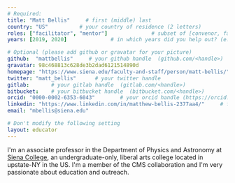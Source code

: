 ```yaml
---
# Required:
title: "Matt Bellis"     # first (middle) last
country: "US"          # your country of residence (2 letters)
roles: ["facilitator", "mentor"]              # subset of [convenor, facilitator, instructor, mentor]
years: [2019, 2020]              # in which years did you help out? (e.g. [2020, 2019])

# Optional (please add github or gravatar for your picture)
github:  "mattbellis"     # your github handle  (github.com/<handle>)
gravatar: 98c468813c628de3b2dad6121514890d
homepage: "https://www.siena.edu/faculty-and-staff/person/matt-bellis/"     # your personal homepage  (full url)
twitter: "matt_bellis"      # your twitter handle 
gitlab:       # your gitlab handle  (gitlab.com/<handle>)
bitbucket:    # your bitbucket handle  (bitbucket.com/<handle>)
orcid: "0000-0002-6353-6043"        # your orcid handle (https://orcid.org/<handle>)
linkedin: "https://www.linkedin.com/in/matthew-bellis-2377aa4/"     # full url (https://linkedin.com/in/your-name-some-hex-code)
email: "mbellis@siena.edu"

# Don't modify the following setting
layout: educator
---
```


<!-- Write something about yourself here (if you want)! 
You can use Markdown syntax to style this page.
-->
I'm an associate professor in the Department of Physics and Astronomy 
at [Siena College](https://www.siena.edu/), an undergraduate-only, liberal arts college
located in upstate-NY in the US. 
I'm a member of the CMS collaboration and I'm very passionate about education
and outreach.
